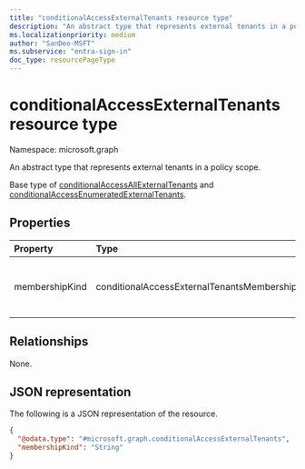 ```yaml
---
title: "conditionalAccessExternalTenants resource type"
description: "An abstract type that represents external tenants in a policy scope."
ms.localizationpriority: medium
author: "SanDeo-MSFT"
ms.subservice: "entra-sign-in"
doc_type: resourcePageType
---
```


# conditionalAccessExternalTenants resource type

Namespace: microsoft.graph

An abstract type that represents external tenants in a policy scope.

Base type of [conditionalAccessAllExternalTenants](../resources/conditionalaccessallexternaltenants.md) and [conditionalAccessEnumeratedExternalTenants](conditionalaccessenumeratedexternaltenants.md).

## Properties

| Property     | Type        | Description |
|:-------------|:------------|:------------|
| membershipKind |conditionalAccessExternalTenantsMembershipKind | The membership kind. Possible values are: `all`, `enumerated`, `unknownFutureValue`. The `enumerated` member references an [conditionalAccessEnumeratedExternalTenants](conditionalaccessenumeratedexternaltenants.md) object.|

## Relationships

None.

## JSON representation

The following is a JSON representation of the resource.

<!-- {
  "blockType": "resource",
  "@odata.type": "microsoft.graph.conditionalAccessExternalTenants"
}
-->
``` json
{
  "@odata.type": "#microsoft.graph.conditionalAccessExternalTenants",
  "membershipKind": "String"
}
```

